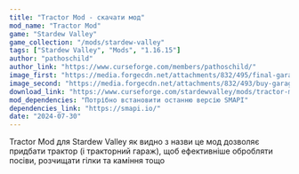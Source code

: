 ```yaml
---
title: "Tractor Mod - скачати мод"
mod_name: "Tractor Mod"
game: "Stardew Valley"
game_collection: "/mods/stardew-valley"
tags: ["Stardew Valley", "Mods", "1.16.15"]
author: "pathoschild"
author_link: "https://www.curseforge.com/members/pathoschild/"
image_first: "https://media.forgecdn.net/attachments/832/495/final-garage.jpg"
image_second: "https://media.forgecdn.net/attachments/832/493/buy-garage.jpg"
download_link: "https://www.curseforge.com/stardewvalley/mods/tractor-mod/files/latest?page=1&pageSize=20"
mod_dependencies: "Потрібно встановити останню версію SMAPI"
dependencies_link: "https://smapi.io/"
date: "2024-07-30"
---
```


Tractor Mod для Stardew Valley як видно з назви це мод дозволяє придбати трактор (і тракторний гараж), щоб ефективніше обробляти посіви, розчищати гілки та каміння тощо